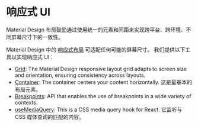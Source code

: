 # 响应式 UI

<p class="description">Material Design 布局鼓励通过使用统一的元素和间距来实现跨平台、跨环境、不同屏幕尺寸下的一致性。</p>

Material Design 中的 [响应式布局](https://m2.material.io/design/layout/responsive-layout-grid.html) 可适配任何可能的屏幕尺寸。 我们提供以下工具以实现响应式 UI：

- [Grid](/material-ui/react-grid/): The Material Design responsive layout grid adapts to screen size and orientation, ensuring consistency across layouts.
- [Container](/material-ui/react-container/): The container centers your content horizontally. 这是最基本的布局元素。
- [Breakpoints](/material-ui/customization/breakpoints/): API that enables the use of breakpoints in a wide variety of contexts.
- [useMediaQuery](/material-ui/react-use-media-query/): This is a CSS media query hook for React. 它监听与 CSS 媒体查询的匹配的内容。
